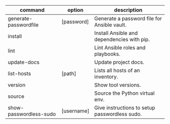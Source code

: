 | command                | option     | description                                   |
| ---------------------- | ---------- | --------------------------------------------- |
| generate-passwordfile  | [password] | Generate a password file for Ansible vault.   |
| install                |            | Install Ansible and dependencies with pip.    |
| lint                   |            | Lint Ansible roles and playbooks.             |
| update-docs            |            | Update project docs.                          |
| list-hosts             | [path]     | Lists all hosts of an inventory.              |
| version                |            | Show tool versions.                           |
| source                 |            | Source the Python virtual env.                |
| show-passwordless-sudo | [username] | Give instructions to setup passwordless sudo. |

